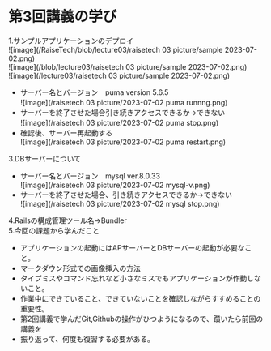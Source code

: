 # 第3回講義の学び

1.サンプルアプリケーションのデプロイ  
![image](/RaiseTech/blob/lecture03/raisetech 03 picture/sample 2023-07-02.png)  
![image](/blob/lecture03/raisetech 03 picture/sample 2023-07-02.png)  
![image](/lecture03/raisetech 03 picture/sample 2023-07-02.png)  

  - サーバー名とバージョン　puma version 5.6.5  
![image](/raisetech 03 picture/2023-07-02 puma runnng.png)  　
  - サーバーを終了させた場合引き続きアクセスできるか→できない  
![image](/raisetech 03 picture/2023-07-02 puma stop.png)　　 
  - 確認後、サーバー再起動する  
![image](/raisetech 03 picture/2023-07-02 puma restart.png)  

3.DBサーバーについて  
  - サーバー名とバージョン　mysql ver.8.0.33  
  ![image](/raisetech 03 picture/2023-07-02 mysql-v.png)  
  - サーバーを終了させた場合、引き続きアクセスできるか→できない  
  ![image](/raisetech 03 picture/2023-07-02 mysql stop.png)  

4.Railsの構成管理ツール名→Bundler  
5.今回の課題から学んだこと  
  - アプリケーションの起動にはAPサーバーとDBサーバーの起動が必要なこと。
  - マークダウン形式での画像挿入の方法
  - タイプミスやコマンド忘れなど小さなミスでもアプリケーションが作動しないこと。
  - 作業中にできていること、できていないことを確認しながらすすめることの重要性。
  - 第2回講義で学んだGit,Githubの操作がひつようになるので、躓いたら前回の講義を
  - 振り返って、何度も復習する必要がある。